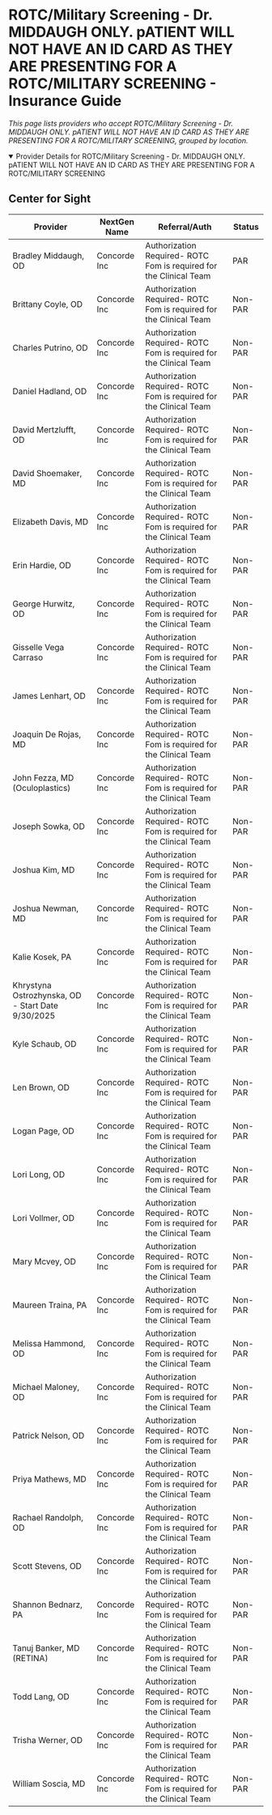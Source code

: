 # ROTC/Military Screening - Dr. MIDDAUGH ONLY. pATIENT WILL NOT HAVE AN ID CARD AS THEY ARE PRESENTING FOR A ROTC/MILITARY SCREENING - Insurance Guide

*This page lists providers who accept ROTC/Military Screening - Dr. MIDDAUGH ONLY. pATIENT WILL NOT HAVE AN ID CARD AS THEY ARE PRESENTING FOR A ROTC/MILITARY SCREENING, grouped by location.*

<details open><summary>Provider Details for ROTC/Military Screening - Dr. MIDDAUGH ONLY. pATIENT WILL NOT HAVE AN ID CARD AS THEY ARE PRESENTING FOR A ROTC/MILITARY SCREENING</summary>

## Center for Sight

| Provider | NextGen Name | Referral/Auth | Status |
|----------|-------------|--------------|--------|
| Bradley Middaugh, OD | Concorde Inc | Authorization Required- ROTC Fom is required for the Clinical Team | PAR |
| Brittany Coyle, OD | Concorde Inc | Authorization Required- ROTC Fom is required for the Clinical Team | Non-PAR |
| Charles Putrino, OD | Concorde Inc | Authorization Required- ROTC Fom is required for the Clinical Team | Non-PAR |
| Daniel Hadland, OD | Concorde Inc | Authorization Required- ROTC Fom is required for the Clinical Team | Non-PAR |
| David Mertzlufft, OD | Concorde Inc | Authorization Required- ROTC Fom is required for the Clinical Team | Non-PAR |
| David Shoemaker, MD | Concorde Inc | Authorization Required- ROTC Fom is required for the Clinical Team | Non-PAR |
| Elizabeth Davis, MD | Concorde Inc | Authorization Required- ROTC Fom is required for the Clinical Team | Non-PAR |
| Erin Hardie, OD | Concorde Inc | Authorization Required- ROTC Fom is required for the Clinical Team | Non-PAR |
| George Hurwitz, OD | Concorde Inc | Authorization Required- ROTC Fom is required for the Clinical Team | Non-PAR |
| Gisselle Vega Carraso | Concorde Inc | Authorization Required- ROTC Fom is required for the Clinical Team | Non-PAR |
| James Lenhart, OD | Concorde Inc | Authorization Required- ROTC Fom is required for the Clinical Team | Non-PAR |
| Joaquin De Rojas, MD | Concorde Inc | Authorization Required- ROTC Fom is required for the Clinical Team | Non-PAR |
| John Fezza, MD (Oculoplastics) | Concorde Inc | Authorization Required- ROTC Fom is required for the Clinical Team | Non-PAR |
| Joseph Sowka, OD | Concorde Inc | Authorization Required- ROTC Fom is required for the Clinical Team | Non-PAR |
| Joshua Kim, MD | Concorde Inc | Authorization Required- ROTC Fom is required for the Clinical Team | Non-PAR |
| Joshua Newman, MD | Concorde Inc | Authorization Required- ROTC Fom is required for the Clinical Team | Non-PAR |
| Kalie Kosek, PA | Concorde Inc | Authorization Required- ROTC Fom is required for the Clinical Team | Non-PAR |
| Khrystyna Ostrozhynska, OD - Start Date 9/30/2025 | Concorde Inc | Authorization Required- ROTC Fom is required for the Clinical Team | Non-PAR |
| Kyle Schaub, OD | Concorde Inc | Authorization Required- ROTC Fom is required for the Clinical Team | Non-PAR |
| Len Brown, OD | Concorde Inc | Authorization Required- ROTC Fom is required for the Clinical Team | Non-PAR |
| Logan Page, OD | Concorde Inc | Authorization Required- ROTC Fom is required for the Clinical Team | Non-PAR |
| Lori Long, OD | Concorde Inc | Authorization Required- ROTC Fom is required for the Clinical Team | Non-PAR |
| Lori Vollmer, OD | Concorde Inc | Authorization Required- ROTC Fom is required for the Clinical Team | Non-PAR |
| Mary Mcvey, OD | Concorde Inc | Authorization Required- ROTC Fom is required for the Clinical Team | Non-PAR |
| Maureen Traina, PA | Concorde Inc | Authorization Required- ROTC Fom is required for the Clinical Team | Non-PAR |
| Melissa Hammond, OD | Concorde Inc | Authorization Required- ROTC Fom is required for the Clinical Team | Non-PAR |
| Michael Maloney, OD | Concorde Inc | Authorization Required- ROTC Fom is required for the Clinical Team | Non-PAR |
| Patrick Nelson, OD | Concorde Inc | Authorization Required- ROTC Fom is required for the Clinical Team | Non-PAR |
| Priya Mathews, MD | Concorde Inc | Authorization Required- ROTC Fom is required for the Clinical Team | Non-PAR |
| Rachael Randolph, OD | Concorde Inc | Authorization Required- ROTC Fom is required for the Clinical Team | Non-PAR |
| Scott Stevens, OD | Concorde Inc | Authorization Required- ROTC Fom is required for the Clinical Team | Non-PAR |
| Shannon Bednarz, PA | Concorde Inc | Authorization Required- ROTC Fom is required for the Clinical Team | Non-PAR |
| Tanuj Banker, MD (RETINA) | Concorde Inc | Authorization Required- ROTC Fom is required for the Clinical Team | Non-PAR |
| Todd Lang, OD | Concorde Inc | Authorization Required- ROTC Fom is required for the Clinical Team | Non-PAR |
| Trisha Werner, OD | Concorde Inc | Authorization Required- ROTC Fom is required for the Clinical Team | Non-PAR |
| William Soscia, MD | Concorde Inc | Authorization Required- ROTC Fom is required for the Clinical Team | Non-PAR |

</details>

